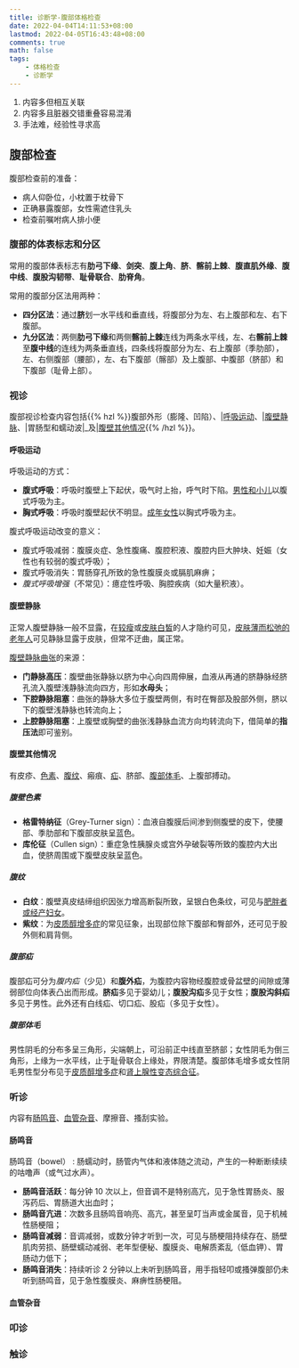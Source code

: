 ```yaml
---
title: 诊断学-腹部体格检查
date: 2022-04-04T14:11:53+08:00
lastmod: 2022-04-05T16:43:48+08:00
comments: true
math: false
tags:
    - 体格检查
    - 诊断学
---
```


1. 内容多但相互关联
2. 内容多且脏器交错重叠容易混淆
3. 手法难，经验性寻求高

## 腹部检查

腹部检查前的准备：

- 病人仰卧位，小枕置于枕骨下
- 正确暴露腹部，女性需遮住乳头
- 检查前嘱咐病人排小便

### 腹部的体表标志和分区

常用的腹部体表标志有**肋弓下缘**、**剑突**、**腹上角**、**脐**、**髂前上棘**、**腹直肌外缘**、**腹中线**、**腹股沟韧带**、**耻骨联合**、**肋脊角**。

常用的腹部分区法用两种：

- **四分区法**：通过**脐**划一水平线和垂直线，将腹部分为左、右上腹部和左、右下腹部。
- **九分区法**：两侧**肋弓下缘**和两侧**髂前上棘**连线为两条水平线，左、右**髂前上棘**至**腹中线**的连线为两条垂直线，四条线将腹部分为左、右上腹部（季肋部），左、右侧腹部（腰部），左、右下腹部（髂部）及上腹部、中腹部（脐部）和下腹部（耻骨上部）。

### 视诊

腹部视诊检查内容包括{{% hzl %}}腹部外形（膨隆、凹陷）、|[呼吸运动](#呼吸运动)、|[腹壁静脉](#腹壁静脉)、|胃肠型和蠕动波|_及|[腹壁其他情况](#腹壁其他情况){{% /hzl %}}。

#### 呼吸运动

呼吸运动的方式：

- **腹式呼吸**：呼吸时腹壁上下起伏，吸气时上抬，呼气时下陷。<ins>男性和小儿</ins>以腹式呼吸为主。
- **胸式呼吸**：呼吸时腹壁起伏不明显。<ins>成年女性</ins>以胸式呼吸为主。

腹式呼吸运动改变的意义：

- 腹式呼吸减弱：腹膜炎症、急性腹痛、腹腔积液、腹腔内巨大肿块、妊娠（女性也有较弱的腹式呼吸）；
- 腹式呼吸消失：胃肠穿孔所致的急性腹膜炎或膈肌麻痹；
- *腹式呼吸增强*（不常见）：癔症性呼吸、胸腔疾病（如大量积液）。

#### 腹壁静脉

正常人腹壁静脉一般不显露，在<ins>较瘦</ins>或<ins>皮肤白皙</ins>的人才隐约可见，<ins>皮肤薄而松弛的老年人</ins>可见静脉显露于皮肤，但常不迂曲，属正常。

<ins>腹壁静脉曲张</ins>的来源：

- **门静脉高压**：腹壁曲张静脉以脐为中心向四周伸展，血液从再通的脐静脉经脐孔流入腹壁浅静脉流向四方，形如**水母头**；
- **下腔静脉阻塞**：曲张的静脉大多位于腹壁两侧，有时在臀部及股部外侧，脐以下的腹壁浅静脉也转流向上；
- **上腔静脉阻塞**：上腹壁或胸壁的曲张浅静脉血流方向均转流向下，借简单的**指压法**即可鉴别。

#### 腹壁其他情况

有皮疹、[色素](#腹壁色素)、[腹纹](#腹纹)、瘢痕、[疝](#腹部疝)、脐部、[腹部体毛](#腹部体毛)、上腹部搏动。

##### 腹壁色素

- **格雷特纳征**（Grey-Turner sign）：血液自腹膜后间渗到侧腹壁的皮下，使腰部、季肋部和下腹部皮肤呈蓝色。
- **库伦征**（Cullen sign）：重症急性胰腺炎或宫外孕破裂等所致的腹腔内大出血，使脐周围或下腹壁皮肤呈蓝色。

##### 腹纹

- **白纹**：腹壁真皮结缔组织因张力增高断裂所致，呈银白色条纹，可见与<ins>肥胖者或经产妇女</ins>。
- **紫纹**：为<ins>皮质醇增多症</ins>的常见征象，出现部位除下腹部和臀部外，还可见于股外侧和肩背侧。

##### 腹部疝

腹部疝可分为*腹内疝*（少见）和**腹外疝**，为腹腔内容物经腹腔或骨盆壁的间隙或薄弱部位向体表凸出而形成。**脐疝**多见于婴幼儿；**腹股沟疝**多见于女性；**腹股沟斜疝**多见于男性。此外还有白线疝、切口疝、股疝（多见于女性）。

##### 腹部体毛

男性阴毛的分布多呈三角形，尖端朝上，可沿前正中线直至脐部；女性阴毛为倒三角形，上缘为一水平线，止于耻骨联合上缘处，界限清楚。腹部体毛增多或女性阴毛男性型分布见于<ins>皮质醇增多症</ins>和<ins>肾上腺性变态综合征</ins>。

### 听诊

内容有[肠鸣音](#肠鸣音)、[血管杂音](#血管杂音)、摩擦音、搔刮实验。

#### 肠鸣音

肠鸣音（bowel）
: 肠蠕动时，肠管内气体和液体随之流动，产生的一种断断续续的咕噜声（或气过水声）。

- **肠鸣音活跃**：每分钟 10 次以上，但音调不是特别高亢，见于急性胃肠炎、服泻药后、胃肠道大出血时；
- **肠鸣音亢进**：次数多且肠鸣音响亮、高亢，甚至呈叮当声或金属音，见于机械性肠梗阻；
- **肠鸣音减弱**：音调减弱，或数分钟才听到一次，可见与肠梗阻持续存在、肠壁肌肉劳损、肠壁蠕动减弱、老年型便秘、腹膜炎、电解质紊乱（低血钾）、胃肠动力低下；
- **肠鸣音消失**：持续听诊 2 分钟以上未听到肠鸣音，用手指轻叩或搔弹腹部仍未听到肠鸣音，见于急性腹膜炎、麻痹性肠梗阻。

#### 血管杂音

### 叩诊

### 触诊

<!-- TODO：诊断学P174-186 -->
